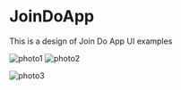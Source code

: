 # JoinDoApp


This is a design of Join Do App UI examples


![photo1](https://github.com/user-attachments/assets/c36de4e7-49b0-4472-870c-2be492527b4b)
![photo2](https://github.com/user-attachments/assets/01a495de-bc4f-4784-8276-6a5d4baa53ff)

![photo3](https://github.com/user-attachments/assets/c6e44bb4-b4c8-42c3-b5c5-c9c15cda4125)
